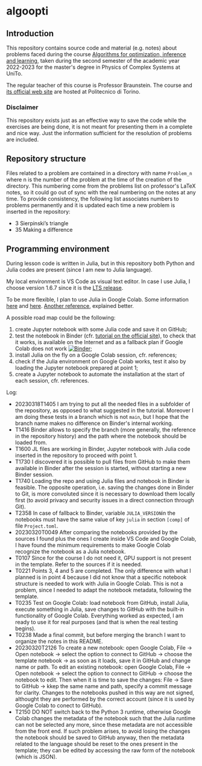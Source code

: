 # algoopti
## Introduction
This repository contains source code and material (e.g. notes) about problems faced during the course [Algorithms for optimization, inference and learning](https://fisica-sc.campusnet.unito.it/do/corsi.pl/Show?_id=a763), taken during the second semester of the academic year 2022-2023 for the master's degree in Physics of Complex Systems at UniTo.

The regular teacher of this course is Professor Braunstein. The course and [its official web site](https://didattica.polito.it/pls/portal30/gap.pkg_guide.viewGap?p_cod_ins=01SPOPF&p_a_acc=2223&p_header=S&p_lang=EN) are hosted at Politecnico di Torino.

### Disclaimer
This repository exists just as an effective way to save the code while the exercises are being done, it is not meant for presenting them in a complete and nice way. Just the information sufficient for the resolution of problems are included.

## Repository structure
Files related to a problem are contained in a directory with name `Problem_n` where n is the number of the problem at the time of the creation of the directory. This numbering come from the problems list on professor's LaTeX notes, so it could go out of sync with the real numbering on the notes at any time. To provide consistency, the following list associates numbers to problems permanently and it is updated each time a new problem is inserted in the repository:

- 3 Sierpinski’s triangle
- 35 Making a difference

## Programming environment
During lesson code is written in Julia, but in this repository both Python and Julia codes are present (since I am new to Julia language).

My local environment is VS Code as visual text editor. In case I use Julia, I choose version 1.6.7 since it is the [LTS release](https://julialang.org/downloads/#long_term_support_release).

To be more flexible, I plan to use Julia in Google Colab. Some information [here](https://stackoverflow.com/questions/58270424/julia-in-google-colab) and [here](https://github.com/Dsantra92/Julia-on-Colab). [Another reference](https://github.com/johnnychen94/colab-julia-bootstrap), explained better.

A possible road map could be the following:
1. create Jupyter notebook with some Julia code and save it on GitHub;
2. test the notebook in Binder (cfr. [tutorial on the official site](https://the-turing-way.netlify.app/communication/binder/zero-to-binder.html)), to check that it works, is available on the Internet and as a fallback plan if Google Colab does not work [![Binder](https://mybinder.org/badge_logo.svg)](https://mybinder.org/v2/gh/mirasac/algoopti.git/test-julia);
3. install Julia on the fly on a Google Colab session, cfr. references;
4. check if the Julia environment on Google Colab works, test it also by loading the Jupyter notebook prepared at point 1;
5. create a Jupyter notebook to automate the installation at the start of each session, cfr. references.

Log:
- 20230318T1405 I am trying to put all the needed files in a subfolder of the repository, as opposed to what suggested in the tutorial. Moreover I am doing these tests in a branch which is not `main`, but I hope that the branch name makes no difference on Binder's internal working.
- T1416 Binder allows to specify the branch (more generally, the reference in the repository history) and the path where the notebook should be loaded from.
- T1600 JL files are working in Binder, Jupyter notebook with Julia code inserted in the repository to proceed with point 1.
- T1730 I discovered it is possible to pull files from GitHub to make them available in Binder after the session is started, without starting a new Binder session.
- T1740 Loading the repo and using Julia files and notebook in Binder is feasible. The opposite operation, i.e. saving the changes done in Binder to Git, is more convoluted since it is necessary to download them locally first (to avoid privacy and security issues in a direct connection through Git).
- T2358 In case of fallback to Binder, variable `JULIA_VERSION`in the notebooks must have the same value of key `julia` in section `[comp]` of file `Project.toml`.
- 20230320T0049 After comparing the notebooks provided by the sources I found plus the ones I create inside VS Code and Google Colab, I have found the minimum requirements to make Google Colab recognize the notebook as a Julia notebook.
- T0107 Since for the course I do not need it, GPU support is not present in the template. Refer to the sources if it is needed.
- T0221 Points 3, 4 and 5 are completed. The only difference with what I planned is in point 4 because I did not know that a specific notebook structure is needed to work with Julia in Google Colab. This is not a problem, since I needed to adapt the notebook metadata, following the template.
- T0235 Test on Google Colab: load notebook from GitHub, install Julia, execute something in Julia, save changes to GitHub with the built-in functionality of Google Colab. Everything worked as expected, I am ready to use it for real purposes (and that is when the real testing begins).
- T0238 Made a final commit, but before merging the branch I want to organize the notes in this README.
- 20230320T2126 To create a new notebook: open Google Colab, File -> Open notebook -> select the option to connect to GitHub -> choose the template notebook -> as soon as it loads, save it in GitHub and change name or path. To edit an existing notebook: open Google Colab, File -> Open notebook -> select the option to connect to GitHub -> choose the notebook to edit. Then when it is time to save the changes: File -> Save to GitHub -> kkep the same name and path, specify a commit message for clarity. Changes to the notebooks pushed in this way are not signed, althought they are performed by the correct account (since it is used by Google Colab to conect to GitHub).
- T2150 DO NOT switch back to the Python 3 runtime, otherwise Google Colab changes the metadata of the notebook such that the Julia runtime can not be selected any more, since these metadata are not accessible from the front end. If such problem arises, to avoid losing the changes the notebook should be saved to GitHub anyway, then the metadata related to the language should be reset to the ones present in the template; they can be edited by accessing the raw form of the notebook (which is JSON).
